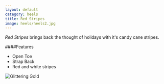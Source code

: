 ```yaml
---
layout: default
category: heels
title: Red Stripes
image: heels/heels2.jpg
---
```


*Red Stripes* brings back the thought of holidays with it's candy cane stripes.
 

####Features

- Open Toe
- Strap Back
- Red and white stripes

![Glittering Gold](http://www.placehold.it/250x250)